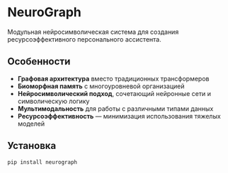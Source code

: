 # NeuroGraph

Модульная нейросимволическая система для создания ресурсоэффективного персонального ассистента.

## Особенности

- **Графовая архитектура** вместо традиционных трансформеров
- **Биоморфная память** с многоуровневой организацией
- **Нейросимволический подход**, сочетающий нейронные сети и символическую логику
- **Мультимодальность** для работы с различными типами данных
- **Ресурсоэффективность** — минимизация использования тяжелых моделей

## Установка

```bash
pip install neurograph